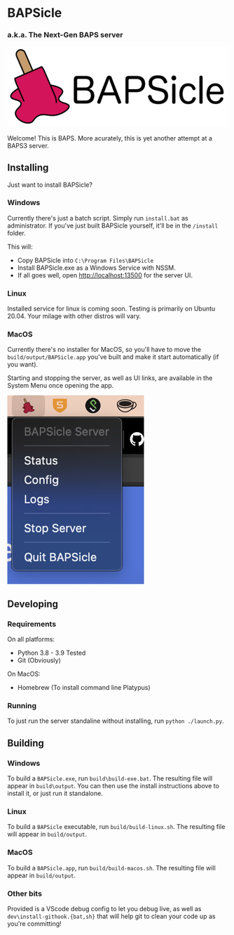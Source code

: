 # BAPSicle

### a.k.a. The Next-Gen BAPS server

!["BAPSicle logo, a pink melting ice lolly."](docs/images/logo.png "BAPSicle Logo")

Welcome! This is BAPS. More acurately, this is yet another attempt at a BAPS3 server.

## Installing

Just want to install BAPSicle?

### Windows

Currently there's just a batch script. Simply run `install.bat` as administrator. If you've just built BAPSicle yourself, it'll be in the `/install` folder.

This will:

-   Copy BAPSicle into `C:\Program Files\BAPSicle`
-   Install BAPSicle.exe as a Windows Service with NSSM.
-   If all goes well, open [http://localhost:13500](localhost:13500) for the server UI.

### Linux

Installed service for linux is coming soon. Testing is primarily on Ubuntu 20.04. Your milage with other distros will vary.

### MacOS

Currently there's no installer for MacOS, so you'll have to move the `build/output/BAPSicle.app` you've built and make it start automatically (if you want).

Starting and stopping the server, as well as UI links, are available in the System Menu once opening the app.

!["BAPSicle in the MacOS System Menu"](docs/images/system-menu.png "System Menu")

## Developing

### Requirements

On all platforms:

-   Python 3.8 - 3.9 Tested
-   Git (Obviously)

On MacOS:

-   Homebrew (To install command line Platypus)

### Running

To just run the server standaline without installing, run `python ./launch.py`.

## Building

### Windows

To build a `BAPSicle.exe`, run `build\build-exe.bat`. The resulting file will appear in `build\output`. You can then use the install instructions above to install it, or just run it standalone.

### Linux

To build a `BAPSicle` executable, run `build/build-linux.sh`. The resulting file will appear in `build/output`.

### MacOS

To build a `BAPSicle.app`, run `build/build-macos.sh`. The resulting file will appear in `build/output`.

### Other bits

Provided is a VScode debug config to let you debug live, as well as `dev\install-githook.{bat,sh}` that will help git to clean your code up as you're committing!
